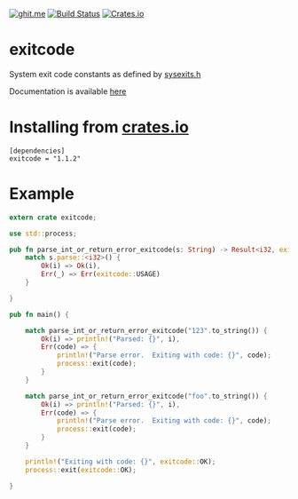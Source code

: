 [![ghit.me](https://ghit.me/badge.svg?repo=benwilber/exitcode)](https://ghit.me/repo/benwilber/exitcode) [![Build Status](https://travis-ci.org/benwilber/exitcode.svg?branch=master)](https://travis-ci.org/benwilber/exitcode) [![Crates.io](https://img.shields.io/crates/v/exitcode.svg)](https://crates.io/crates/exitcode)

# exitcode
System exit code constants as defined by [sysexits.h](https://www.freebsd.org/cgi/man.cgi?query=sysexits&apropos=0&sektion=0&manpath=FreeBSD+4.3-RELEASE&format=html)

Documentation is available [here](https://docs.rs/exitcode)

# Installing from [crates.io](https://crates.io/crates/exitcode)
```
[dependencies]
exitcode = "1.1.2"
```

# Example
```rust
extern crate exitcode;

use std::process;

pub fn parse_int_or_return_error_exitcode(s: String) -> Result<i32, exitcode::ExitCode> {
    match s.parse::<i32>() {
        Ok(i) => Ok(i),
        Err(_) => Err(exitcode::USAGE)
    }

}

pub fn main() {

    match parse_int_or_return_error_exitcode("123".to_string()) {
        Ok(i) => println!("Parsed: {}", i),
        Err(code) => {
            println!("Parse error.  Exiting with code: {}", code);
            process::exit(code);
        }
    }

    match parse_int_or_return_error_exitcode("foo".to_string()) {
        Ok(i) => println!("Parsed: {}", i),
        Err(code) => {
            println!("Parse error.  Exiting with code: {}", code);
            process::exit(code);
        }
    }

    println!("Exiting with code: {}", exitcode::OK);
    process::exit(exitcode::OK);

}
```
